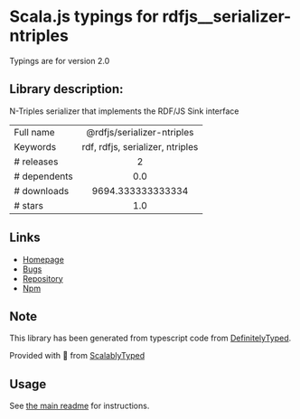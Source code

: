 
# Scala.js typings for rdfjs__serializer-ntriples

Typings are for version 2.0

## Library description:
N-Triples serializer that implements the RDF/JS Sink interface

|                    |                 |
| ------------------ | :-------------: |
| Full name          | @rdfjs/serializer-ntriples |
| Keywords           | rdf, rdfjs, serializer, ntriples |
| # releases         | 2 |
| # dependents       | 0.0 |
| # downloads        | 9694.333333333334 |
| # stars            | 1.0 |

## Links
- [Homepage](https://github.com/rdfjs-base/serializer-ntriples)
- [Bugs](https://github.com/rdfjs-base/serializer-ntriples/issues)
- [Repository](https://github.com/rdfjs-base/serializer-ntriples)
- [Npm](https://www.npmjs.com/package/%40rdfjs%2Fserializer-ntriples)
    


## Note
This library has been generated from typescript code from [DefinitelyTyped](https://definitelytyped.org).

Provided with :purple_heart: from [ScalablyTyped](https://github.com/oyvindberg/ScalablyTyped)

## Usage
See [the main readme](../../readme.md) for instructions.


